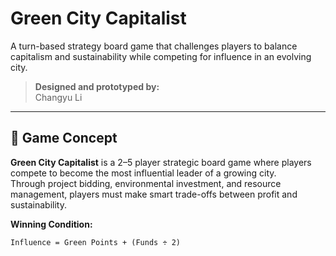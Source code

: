 # Green City Capitalist 

A turn-based strategy board game that challenges players to balance capitalism and sustainability while competing for influence in an evolving city.

> **Designed and prototyped by:**  
> Changyu Li  


---

## 🧠 Game Concept

**Green City Capitalist** is a 2–5 player strategic board game where players compete to become the most influential leader of a growing city.  
Through project bidding, environmental investment, and resource management, players must make smart trade-offs between profit and sustainability.

**Winning Condition:**
```text
Influence = Green Points + (Funds ÷ 2)
